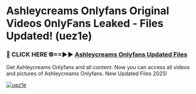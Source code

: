 # Ashleycreams Onlyfans Original Videos 0nlyFans Leaked - Files Updated! (uez1e)

<h3>🔴 CLICK HERE 🌐==►► <a href="https://tinyurl.com/2m67pmp6" rel="nofollow">Ashleycreams Onlyfans Updated Files</a></h3>

Get Ashleycreams Onlyfans and all content. Now you can access all videos and pictures of Ashleycreams Onlyfans. New Updated Files 2025!

[![uez1e](https://i.imgur.com/H4QAA4z.gif)](https://tinyurl.com/2m67pmp6)